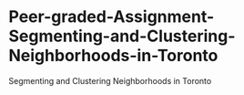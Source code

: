 # Peer-graded-Assignment-Segmenting-and-Clustering-Neighborhoods-in-Toronto
Segmenting and Clustering Neighborhoods in Toronto
